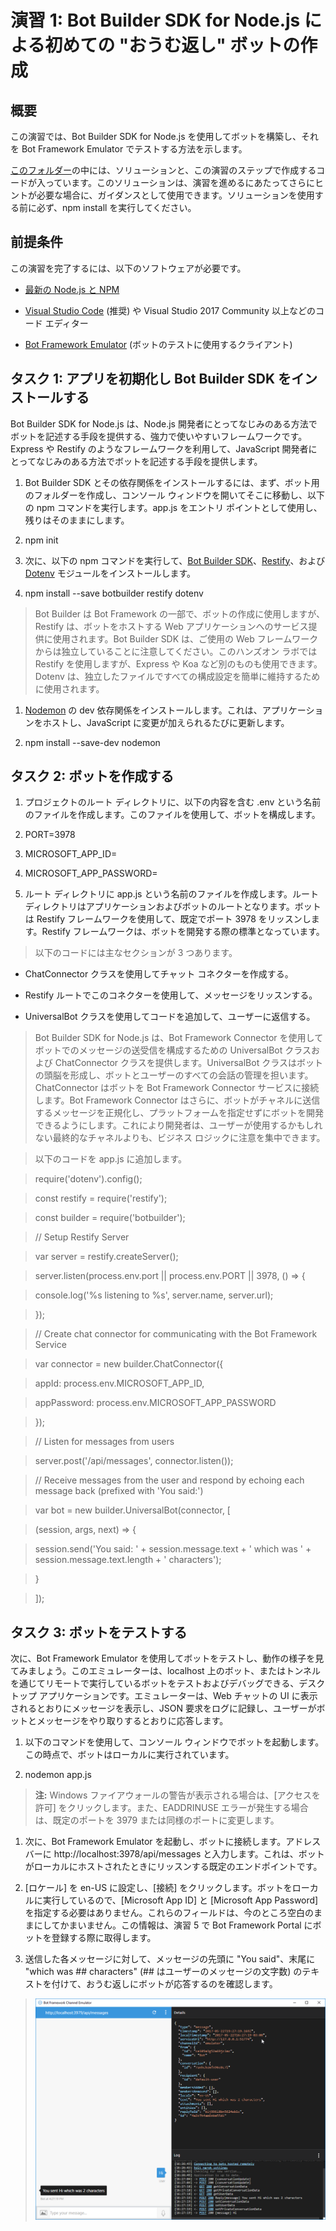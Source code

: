 # 演習 1: Bot Builder SDK for Node.js による初めての "おうむ返し" ボットの作成

## 概要

この演習では、Bot Builder SDK for Node.js を使用してボットを構築し、それを Bot
Framework Emulator でテストする方法を示します。

[このフォルダー](https://github.com/GeekTrainer/help-desk-bot-lab/blob/develop/Node/exercise1-EchoBot)の中には、ソリューションと、この演習のステップで作成するコードが入っています。このソリューションは、演習を進めるにあたってさらにヒントが必要な場合に、ガイダンスとして使用できます。ソリューションを使用する前に必ず、npm
install を実行してください。

## 前提条件

この演習を完了するには、以下のソフトウェアが必要です。

-   [最新の Node.js と NPM](https://nodejs.org/en/download)

-   [Visual Studio Code](https://code.visualstudio.com/download) (推奨) や
    Visual Studio 2017 Community 以上などのコード エディター

-   [Bot Framework Emulator](https://emulator.botframework.com/)
    (ボットのテストに使用するクライアント)

## タスク 1: アプリを初期化し Bot Builder SDK をインストールする

Bot Builder SDK for Node.js は、Node.js
開発者にとってなじみのある方法でボットを記述する手段を提供する、強力で使いやすいフレームワークです。Express
や Restify のようなフレームワークを利用して、JavaScript
開発者にとってなじみのある方法でボットを記述する手段を提供します。

1.  Bot Builder SDK
    とその依存関係をインストールするには、まず、ボット用のフォルダーを作成し、コンソール
    ウィンドウを開いてそこに移動し、以下の npm コマンドを実行します。app.js
    をエントリ ポイントとして使用し、残りはそのままにします。

2.  npm init

3.  次に、以下の npm コマンドを実行して、[Bot Builder
    SDK](https://dev.botframework.com/)、[Restify](http://restify.com/)、および
    [Dotenv](https://github.com/motdotla/dotenv)
    モジュールをインストールします。

4.  npm install --save botbuilder restify dotenv

>   Bot Builder は Bot Framework の一部で、ボットの作成に使用しますが、Restify
>   は、ボットをホストする Web
>   アプリケーションへのサービス提供に使用されます。Bot Builder SDK は、ご使用の
>   Web フレームワークからは独立していることに注意してください。このハンズオン
>   ラボでは Restify を使用しますが、Express や Koa
>   など別のものも使用できます。Dotenv
>   は、独立したファイルですべての構成設定を簡単に維持するために使用されます。

1.  [Nodemon](https://nodemon.io/) の dev
    依存関係をインストールします。これは、アプリケーションをホストし、JavaScript
    に変更が加えられるたびに更新します。

2.  npm install --save-dev nodemon

## タスク 2: ボットを作成する

1.  プロジェクトのルート ディレクトリに、以下の内容を含む .env
    という名前のファイルを作成します。このファイルを使用して、ボットを構成します。

2.  PORT=3978

3.  MICROSOFT\_APP\_ID=

4.  MICROSOFT\_APP\_PASSWORD=

5.  ルート ディレクトリに app.js という名前のファイルを作成します。ルート
    ディレクトリはアプリケーションおよびボットのルートとなります。ボットは
    Restify フレームワークを使用して、既定でポート 3978
    をリッスンします。Restify
    フレームワークは、ボットを開発する際の標準となっています。

>   以下のコードには主なセクションが 3 つあります。

-   ChatConnector クラスを使用してチャット コネクターを作成する。

-   Restify ルートでこのコネクターを使用して、メッセージをリッスンする。

-   UniversalBot クラスを使用してコードを追加して、ユーザーに返信する。

>   Bot Builder SDK for Node.js は、Bot Framework Connector
>   を使用してボットでのメッセージの送受信を構成するための UniversalBot
>   クラスおよび ChatConnector クラスを提供します。UniversalBot
>   クラスはボットの頭脳を形成し、ボットとユーザーのすべての会話の管理を担います。ChatConnector
>   はボットを Bot Framework Connector サービスに接続します。Bot Framework
>   Connector
>   はさらに、ボットがチャネルに送信するメッセージを正規化し、プラットフォームを指定せずにボットを開発できるようにします。これにより開発者は、ユーザーが使用するかもしれない最終的なチャネルよりも、ビジネス
>   ロジックに注意を集中できます。

>   以下のコードを app.js に追加します。

>   require('dotenv').config();

>   const restify = require('restify');

>   const builder = require('botbuilder');

>   // Setup Restify Server

>   var server = restify.createServer();

>   server.listen(process.env.port \|\| process.env.PORT \|\| 3978, () =\> {

>   console.log('%s listening to %s', server.name, server.url);

>   });

>   // Create chat connector for communicating with the Bot Framework Service

>   var connector = new builder.ChatConnector({

>   appId: process.env.MICROSOFT\_APP\_ID,

>   appPassword: process.env.MICROSOFT\_APP\_PASSWORD

>   });

>   // Listen for messages from users

>   server.post('/api/messages', connector.listen());

>   // Receive messages from the user and respond by echoing each message back
>   (prefixed with 'You said:')

>   var bot = new builder.UniversalBot(connector, [

>   (session, args, next) =\> {

>   session.send('You said: ' + session.message.text + ' which was ' +
>   session.message.text.length + ' characters');

>   }

>   ]);

## タスク 3: ボットをテストする

次に、Bot Framework Emulator
を使用してボットをテストし、動作の様子を見てみましょう。このエミュレーターは、localhost
上のボット、またはトンネルを通じてリモートで実行しているボットをテストおよびデバッグできる、デスクトップ
アプリケーションです。エミュレーターは、Web チャットの UI
に表示されるとおりにメッセージを表示し、JSON
要求をログに記録し、ユーザーがボットとメッセージをやり取りするとおりに応答します。

1.  以下のコマンドを使用して、コンソール
    ウィンドウでボットを起動します。この時点で、ボットはローカルに実行されています。

2.  nodemon app.js

>   **注:** Windows ファイアウォールの警告が表示される場合は、[アクセスを許可]
>   をクリックします。また、EADDRINUSE エラーが発生する場合は、既定のポートを
>   3979 または同様のポートに変更します。

1.  次に、Bot Framework Emulator を起動し、ボットに接続します。アドレス バーに
    http://localhost:3978/api/messages
    と入力します。これは、ボットがローカルにホストされたときにリッスンする既定のエンドポイントです。

2.  [ロケール] を en-US に設定し、[接続]
    をクリックします。ボットをローカルに実行しているので、[Microsoft App ID] と
    [Microsoft App Password]
    を指定する必要はありません。これらのフィールドは、今のところ空白のままにしてかまいません。この情報は、演習
    5 で Bot Framework Portal にボットを登録する際に取得します。

3.  送信した各メッセージに対して、メッセージの先頭に "You said"、末尾に "which
    was \#\# characters" (\#\# はユーザーのメッセージの文字数)
    のテキストを付けて、おうむ返しにボットが応答するのを確認します。

>   ![](./media/1-1.png)

